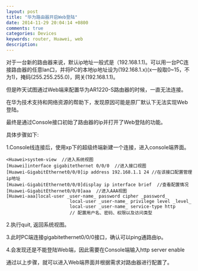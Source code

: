 ```yaml
---
layout: post
title: "华为路由器开启Web登陆"
date: 2014-11-29 20:04:14 +0800
comments: true
categories: Devices
keywords: router, Huawei, web
description: 
---
```

对于一台新的路由器来说，默认ip地址一般式是（192.168.1.1)。可以用一台PC连接路由器的任意lan口，并将PC的本地ip地址设为(192.168.1.x)(x一般取0~15，不为1)，掩码(255.255.255.0)，网关(192.168.1.1)。

但是昨天试图通过Web端来配置华为AR1220-S路由器的时候，一直无法连接。

在华为技术支持和网络资源的帮助下，发现原因可能是原厂默认下无法实现Web登陆。

最终是通过Console接口初始了路由器的ip并打开了Web登陆的功能。

具体步骤如下:

<!-- more -->

1.Console线连接后，使用xp下的超级终端新建一个连接，进入console端界面。

```
<Huawei>system-view  //进入系统视图
[Huawei]interface gigabitethernet 0/0/0  //进入接口视图
[Huawei-GigabitEthernet0/0/0]ip address 192.168.1.1 24 //在该接口配置管理ip地址
[Huawei-GigabitEthernet0/0/0]display ip interface brief  //查看配置情况
[Huawei-GigabitEthernet0/0/0]aaa  //进入AAA视图
[Huawei-aaa]local-user _user-name_ password cipher _password_
	 					local-user _user-name_ privilege level _level_
	 					local-user _user-name_ service-type http
	 					// 配置用户名、密码、权限以及访问类型
```

2.执行quit, 返回系统视图。

3.此时PC端连接gigabitethernet0/0/0接口，确认可以ping通路由ip。

4.会发现还是不能登陆Web端，因此需要在Console端输入http server enable

通过以上步骤，就可以进入Web端界面并根据需求对路由器进行配置了。